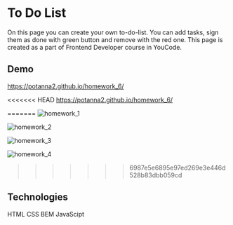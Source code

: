 # To Do List
On this page you can create your own to-do-list. You can add tasks, sign them as done with green button and remove with the red one. 
This page is created as a part of Frontend Developer course in YouCode.

## Demo
https://potanna2.github.io/homework_6/

<<<<<<< HEAD
https://potanna2.github.io/homework_6/

=======
![homework_1](https://user-images.githubusercontent.com/108223754/188324812-d8caa356-f5db-4201-ac50-a4ce3a8a8650.gif)

![homework_2](https://user-images.githubusercontent.com/108223754/188324816-682b1acb-1040-4f5f-a150-3fa536cf3659.gif)

![homework_3](https://user-images.githubusercontent.com/108223754/188324821-9bbed8d8-8575-46cd-938f-4974e1c4e4c6.gif)

![homework_4](https://user-images.githubusercontent.com/108223754/188324823-ded462ca-9617-4396-8eaa-266c0313fa57.gif)
>>>>>>> 6987e5e6895e97ed269e3e446d528b83dbb059cd

## Technologies
HTML
CSS
BEM
JavaScipt
